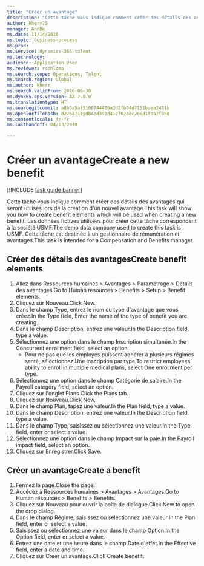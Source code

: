 ```yaml
--- 
title: "Créer un avantage"
description: "Cette tâche vous indique comment créer des détails des avantages qui seront utilisés lors de la création d'un nouvel avantage."
author: kherr75
manager: AnnBe
ms.date: 11/14/2016
ms.topic: business-process
ms.prod: 
ms.service: dynamics-365-talent
ms.technology: 
audience: Application User
ms.reviewer: rschloma
ms.search.scope: Operations, Talent
ms.search.region: Global
ms.author: kherr
ms.search.validFrom: 2016-06-30
ms.dyn365.ops.version: AX 7.0.0
ms.translationtype: HT
ms.sourcegitcommit: a8b5a5af5108744406a3d2fb84d7151baea2481b
ms.openlocfilehash: d276a7119db4bd391d412f028ec20ed1f9a7fb58
ms.contentlocale: fr-fr
ms.lasthandoff: 04/13/2018

---
```

# <a name="create-a-new-benefit"></a><span data-ttu-id="0479e-103">Créer un avantage</span><span class="sxs-lookup"><span data-stu-id="0479e-103">Create a new benefit</span></span>

[!INCLUDE [task guide banner](../../includes/task-guide-banner.md)]

<span data-ttu-id="0479e-104">Cette tâche vous indique comment créer des détails des avantages qui seront utilisés lors de la création d'un nouvel avantage.</span><span class="sxs-lookup"><span data-stu-id="0479e-104">This task will show you how to create benefit elements which will be used when creating a new benefit.</span></span> <span data-ttu-id="0479e-105">Les données fictives utilisées pour créer cette tâche correspondent à la société USMF.</span><span class="sxs-lookup"><span data-stu-id="0479e-105">The demo data company used to create this task is USMF.</span></span> <span data-ttu-id="0479e-106">Cette tâche est destinée à un gestionnaire de rémunération et avantages.</span><span class="sxs-lookup"><span data-stu-id="0479e-106">This task is intended for a Compensation and Benefits manager.</span></span>


## <a name="create-benefit-elements"></a><span data-ttu-id="0479e-107">Créer des détails des avantages</span><span class="sxs-lookup"><span data-stu-id="0479e-107">Create benefit elements</span></span>
1. <span data-ttu-id="0479e-108">Allez dans Ressources humaines > Avantages > Paramétrage > Détails des avantages.</span><span class="sxs-lookup"><span data-stu-id="0479e-108">Go to Human resources > Benefits > Setup > Benefit elements.</span></span>
2. <span data-ttu-id="0479e-109">Cliquez sur Nouveau.</span><span class="sxs-lookup"><span data-stu-id="0479e-109">Click New.</span></span>
3. <span data-ttu-id="0479e-110">Dans le champ Type, entrez le nom du type d'avantage que vous créez.</span><span class="sxs-lookup"><span data-stu-id="0479e-110">In the Type field, Enter the name of the type of benefit you are creating..</span></span>
4. <span data-ttu-id="0479e-111">Dans le champ Description, entrez une valeur.</span><span class="sxs-lookup"><span data-stu-id="0479e-111">In the Description field, type a value.</span></span>
5. <span data-ttu-id="0479e-112">Sélectionnez une option dans le champ Inscription simultanée.</span><span class="sxs-lookup"><span data-stu-id="0479e-112">In the Concurrent enrollment field, select an option.</span></span>
    * <span data-ttu-id="0479e-113">Pour ne pas que les employés puissent adhérer à plusieurs régimes santé, sélectionnez Une inscription par type.</span><span class="sxs-lookup"><span data-stu-id="0479e-113">To restrict employees' ability to enroll in multiple medical plans, select One enrollment per type.</span></span>  
6. <span data-ttu-id="0479e-114">Sélectionnez une option dans le champ Catégorie de salaire.</span><span class="sxs-lookup"><span data-stu-id="0479e-114">In the Payroll category field, select an option.</span></span>
7. <span data-ttu-id="0479e-115">Cliquez sur l'onglet Plans.</span><span class="sxs-lookup"><span data-stu-id="0479e-115">Click the Plans tab.</span></span>
8. <span data-ttu-id="0479e-116">Cliquez sur Nouveau.</span><span class="sxs-lookup"><span data-stu-id="0479e-116">Click New.</span></span>
9. <span data-ttu-id="0479e-117">Dans le champ Plan, tapez une valeur.</span><span class="sxs-lookup"><span data-stu-id="0479e-117">In the Plan field, type a value.</span></span>
10. <span data-ttu-id="0479e-118">Dans le champ Description, entrez une valeur.</span><span class="sxs-lookup"><span data-stu-id="0479e-118">In the Description field, type a value.</span></span>
11. <span data-ttu-id="0479e-119">Dans le champ Type, saisissez ou sélectionnez une valeur.</span><span class="sxs-lookup"><span data-stu-id="0479e-119">In the Type field, enter or select a value.</span></span>
12. <span data-ttu-id="0479e-120">Sélectionnez une option dans le champ Impact sur la paie.</span><span class="sxs-lookup"><span data-stu-id="0479e-120">In the Payroll impact field, select an option.</span></span>
13. <span data-ttu-id="0479e-121">Cliquez sur Enregistrer.</span><span class="sxs-lookup"><span data-stu-id="0479e-121">Click Save.</span></span>

## <a name="create-a-benefit"></a><span data-ttu-id="0479e-122">Créer un avantage</span><span class="sxs-lookup"><span data-stu-id="0479e-122">Create a benefit</span></span>
1. <span data-ttu-id="0479e-123">Fermez la page.</span><span class="sxs-lookup"><span data-stu-id="0479e-123">Close the page.</span></span>
2. <span data-ttu-id="0479e-124">Accédez à Ressources humaines > Avantages > Avantages.</span><span class="sxs-lookup"><span data-stu-id="0479e-124">Go to Human resources > Benefits > Benefits.</span></span>
3. <span data-ttu-id="0479e-125">Cliquez sur Nouveau pour ouvrir la boîte de dialogue.</span><span class="sxs-lookup"><span data-stu-id="0479e-125">Click New to open the drop dialog.</span></span>
4. <span data-ttu-id="0479e-126">Dans le champ Régime, saisissez ou sélectionnez une valeur.</span><span class="sxs-lookup"><span data-stu-id="0479e-126">In the Plan field, enter or select a value.</span></span>
5. <span data-ttu-id="0479e-127">Saisissez ou sélectionnez une valeur dans le champ Option.</span><span class="sxs-lookup"><span data-stu-id="0479e-127">In the Option field, enter or select a value.</span></span>
6. <span data-ttu-id="0479e-128">Entrez une date et une heure dans le champ Date d'effet.</span><span class="sxs-lookup"><span data-stu-id="0479e-128">In the Effective field, enter a date and time.</span></span>
7. <span data-ttu-id="0479e-129">Cliquez sur Créer un avantage.</span><span class="sxs-lookup"><span data-stu-id="0479e-129">Click Create benefit.</span></span>


